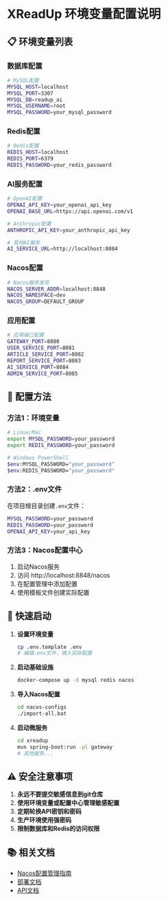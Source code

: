 # XReadUp 环境变量配置说明

## 📋 环境变量列表

### 数据库配置
```bash
# MySQL配置
MYSQL_HOST=localhost
MYSQL_PORT=3307
MYSQL_DB=readup_ai
MYSQL_USERNAME=root
MYSQL_PASSWORD=your_mysql_password
```

### Redis配置
```bash
# Redis配置
REDIS_HOST=localhost
REDIS_PORT=6379
REDIS_PASSWORD=your_redis_password
```

### AI服务配置
```bash
# OpenAI配置
OPENAI_API_KEY=your_openai_api_key
OPENAI_BASE_URL=https://api.openai.com/v1

# Anthropic配置
ANTHROPIC_API_KEY=your_anthropic_api_key

# 其他AI服务
AI_SERVICE_URL=http://localhost:8084
```

### Nacos配置
```bash
# Nacos服务发现
NACOS_SERVER_ADDR=localhost:8848
NACOS_NAMESPACE=dev
NACOS_GROUP=DEFAULT_GROUP
```

### 应用配置
```bash
# 应用端口配置
GATEWAY_PORT=8080
USER_SERVICE_PORT=8081
ARTICLE_SERVICE_PORT=8082
REPORT_SERVICE_PORT=8083
AI_SERVICE_PORT=8084
ADMIN_SERVICE_PORT=8085
```

## 🔧 配置方法

### 方法1：环境变量
```bash
# Linux/Mac
export MYSQL_PASSWORD=your_password
export REDIS_PASSWORD=your_password

# Windows PowerShell
$env:MYSQL_PASSWORD="your_password"
$env:REDIS_PASSWORD="your_password"
```

### 方法2：.env文件
在项目根目录创建`.env`文件：
```bash
MYSQL_PASSWORD=your_password
REDIS_PASSWORD=your_password
OPENAI_API_KEY=your_api_key
```

### 方法3：Nacos配置中心
1. 启动Nacos服务
2. 访问 http://localhost:8848/nacos
3. 在配置管理中添加配置
4. 使用模板文件创建实际配置

## 🚀 快速启动

1. **设置环境变量**
   ```bash
   cp .env.template .env
   # 编辑.env文件，填入实际配置
   ```

2. **启动基础设施**
   ```bash
   docker-compose up -d mysql redis nacos
   ```

3. **导入Nacos配置**
   ```bash
   cd nacos-configs
   ./import-all.bat
   ```

4. **启动微服务**
   ```bash
   cd xreadup
   mvn spring-boot:run -pl gateway
   # 其他服务...
   ```

## ⚠️ 安全注意事项

1. **永远不要提交敏感信息到git仓库**
2. **使用环境变量或配置中心管理敏感配置**
3. **定期轮换API密钥和密码**
4. **生产环境使用强密码**
5. **限制数据库和Redis的访问权限**

## 📚 相关文档

- [Nacos配置管理指南](nacos-configs/import-to-nacos.md)
- [部署文档](docs/DEPLOYMENT.md)
- [API文档](xreadup/API_Doc.md)
